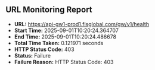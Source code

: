 ## URL Monitoring Report

- **URL:** https://api-gw1-prod1.fisglobal.com/gw/v1/health
- **Start Time:** 2025-09-01T10:20:24.364707
- **End Time:** 2025-09-01T10:20:24.486678
- **Total Time Taken:** 0.121971 seconds
- **HTTP Status Code:** 403
- **Status:** Failure
- **Failure Reason:** HTTP Status Code: 403
